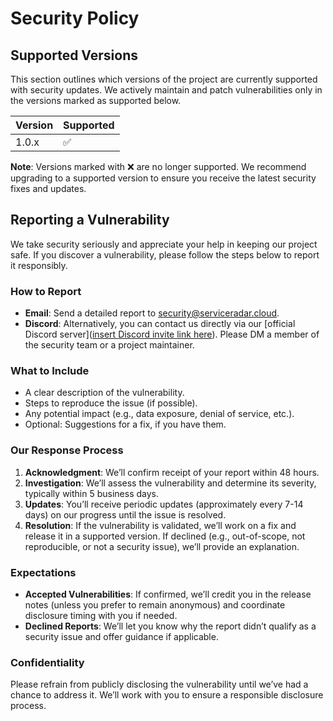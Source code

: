 # Security Policy

## Supported Versions

This section outlines which versions of the project are currently supported with security updates. We actively maintain and patch vulnerabilities only in the versions marked as supported below.

| Version | Supported          |
|---------|--------------------|
| 1.0.x   | :white_check_mark: |

**Note**: Versions marked with :x: are no longer supported. We recommend upgrading to a supported version to ensure you receive the latest security fixes and updates.

## Reporting a Vulnerability

We take security seriously and appreciate your help in keeping our project safe. If you discover a vulnerability, please follow the steps below to report it responsibly.

### How to Report
- **Email**: Send a detailed report to [security@serviceradar.cloud](mailto:security@serviceradar.cloud).  
- **Discord**: Alternatively, you can contact us directly via our [official Discord server]([insert Discord invite link here](https://discord.gg/dq6qRcmN)). Please DM a member of the security team or a project maintainer.

### What to Include
- A clear description of the vulnerability.
- Steps to reproduce the issue (if possible).
- Any potential impact (e.g., data exposure, denial of service, etc.).
- Optional: Suggestions for a fix, if you have them.

### Our Response Process
1. **Acknowledgment**: We’ll confirm receipt of your report within 48 hours.
2. **Investigation**: We’ll assess the vulnerability and determine its severity, typically within 5 business days.
3. **Updates**: You’ll receive periodic updates (approximately every 7-14 days) on our progress until the issue is resolved.
4. **Resolution**: If the vulnerability is validated, we’ll work on a fix and release it in a supported version. If declined (e.g., out-of-scope, not reproducible, or not a security issue), we’ll provide an explanation.

### Expectations
- **Accepted Vulnerabilities**: If confirmed, we’ll credit you in the release notes (unless you prefer to remain anonymous) and coordinate disclosure timing with you if needed.
- **Declined Reports**: We’ll let you know why the report didn’t qualify as a security issue and offer guidance if applicable.

### Confidentiality
Please refrain from publicly disclosing the vulnerability until we’ve had a chance to address it. We’ll work with you to ensure a responsible disclosure process.
